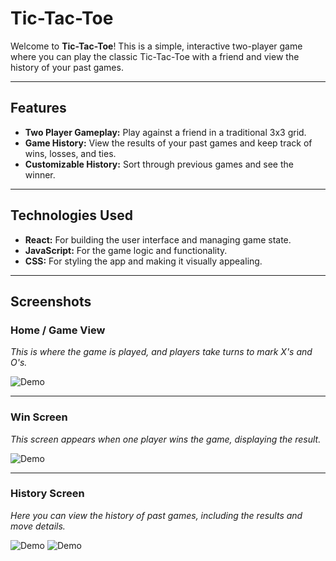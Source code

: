 # Tic-Tac-Toe

Welcome to **Tic-Tac-Toe**! This is a simple, interactive two-player game where you can play the classic Tic-Tac-Toe with a friend and view the history of your past games.

---

## Features

- **Two Player Gameplay:** Play against a friend in a traditional 3x3 grid.
- **Game History:** View the results of your past games and keep track of wins, losses, and ties.
- **Customizable History:** Sort through previous games and see the winner.

---

## Technologies Used

- **React:** For building the user interface and managing game state.
- **JavaScript:** For the game logic and functionality.
- **CSS:** For styling the app and making it visually appealing.

---

## Screenshots

### Home / Game View
*This is where the game is played, and players take turns to mark X's and O's.*

![Demo](https://cloud-jjlxqyuwz-hack-club-bot.vercel.app/0screenshot_2024-11-10_at_22-07-32_tic-tac-toe.png)

---

### Win Screen
*This screen appears when one player wins the game, displaying the result.*

![Demo](https://cloud-7peg7mg7s-hack-club-bot.vercel.app/0screenshot_2024-11-10_at_22-07-54_tic-tac-toe.png)

---

### History Screen
*Here you can view the history of past games, including the results and move details.*

![Demo](https://cloud-21js0eifz-hack-club-bot.vercel.app/0screenshot_2024-11-10_at_22-10-38_tic-tac-toe.png)
![Demo](https://cloud-h7jz4lcpr-hack-club-bot.vercel.app/0screenshot_2024-11-10_at_22-10-22_tic-tac-toe.png)
